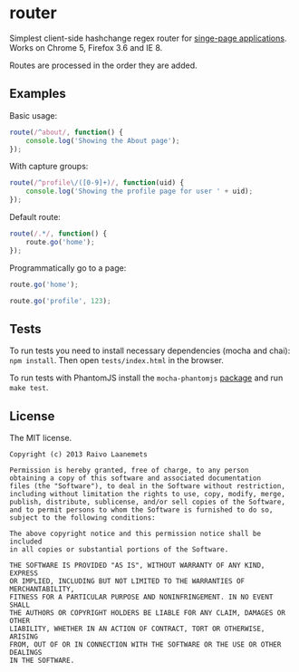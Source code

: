 router
======

Simplest client-side hashchange regex router for [singe-page applications](http://en.wikipedia.org/wiki/Single-page_application).
Works on Chrome 5, Firefox 3.6 and IE 8.

Routes are processed in the order they are added.

Examples
--------

Basic usage:

```javascript
route(/^about/, function() {
    console.log('Showing the About page');
});
```

With capture groups:

```javascript
route(/^profile\/([0-9]+)/, function(uid) {
    console.log('Showing the profile page for user ' + uid);
});

```

Default route:

```javascript
route(/.*/, function() {
    route.go('home');
});
```

Programmatically go to a page:

```javascript
route.go('home');
```

```javascript
route.go('profile', 123);
```

Tests
-----

To run tests you need to install necessary dependencies (mocha and chai): `npm install`.
Then open `tests/index.html` in the browser.

To run tests with PhantomJS install the `mocha-phantomjs`
[package](https://github.com/metaskills/mocha-phantomjs) and run `make test`.

License
-------

The MIT license.

```
Copyright (c) 2013 Raivo Laanemets

Permission is hereby granted, free of charge, to any person
obtaining a copy of this software and associated documentation
files (the "Software"), to deal in the Software without restriction,
including without limitation the rights to use, copy, modify, merge,
publish, distribute, sublicense, and/or sell copies of the Software,
and to permit persons to whom the Software is furnished to do so,
subject to the following conditions:

The above copyright notice and this permission notice shall be included
in all copies or substantial portions of the Software.

THE SOFTWARE IS PROVIDED "AS IS", WITHOUT WARRANTY OF ANY KIND, EXPRESS
OR IMPLIED, INCLUDING BUT NOT LIMITED TO THE WARRANTIES OF MERCHANTABILITY,
FITNESS FOR A PARTICULAR PURPOSE AND NONINFRINGEMENT. IN NO EVENT SHALL
THE AUTHORS OR COPYRIGHT HOLDERS BE LIABLE FOR ANY CLAIM, DAMAGES OR OTHER
LIABILITY, WHETHER IN AN ACTION OF CONTRACT, TORT OR OTHERWISE, ARISING
FROM, OUT OF OR IN CONNECTION WITH THE SOFTWARE OR THE USE OR OTHER DEALINGS
IN THE SOFTWARE.
```

